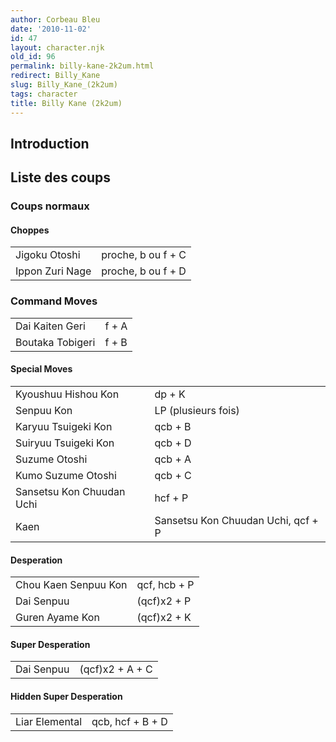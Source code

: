 ```yaml
---
author: Corbeau Bleu
date: '2010-11-02'
id: 47
layout: character.njk
old_id: 96
permalink: billy-kane-2k2um.html
redirect: Billy_Kane
slug: Billy_Kane_(2k2um)
tags: character
title: Billy Kane (2k2um)
---
```


## Introduction

## Liste des coups

### Coups normaux

#### Choppes

|                 |                    |
|-----------------|--------------------|
| Jigoku Otoshi   | proche, b ou f + C |
| Ippon Zuri Nage | proche, b ou f + D |

### Command Moves

|                  |       |
|------------------|-------|
| Dai Kaiten Geri  | f + A |
| Boutaka Tobigeri | f + B |

#### Special Moves

|                           |                                    |
|---------------------------|------------------------------------|
| Kyoushuu Hishou Kon       | dp + K                             |
| Senpuu Kon                | LP (plusieurs fois)                |
| Karyuu Tsuigeki Kon       | qcb + B                            |
| Suiryuu Tsuigeki Kon      | qcb + D                            |
| Suzume Otoshi             | qcb + A                            |
| Kumo Suzume Otoshi        | qcb + C                            |
| Sansetsu Kon Chuudan Uchi | hcf + P                            |
| Kaen                      | Sansetsu Kon Chuudan Uchi, qcf + P |

#### Desperation

|                      |              |
|----------------------|--------------|
| Chou Kaen Senpuu Kon | qcf, hcb + P |
| Dai Senpuu           | (qcf)x2 + P  |
| Guren Ayame Kon      | (qcf)x2 + K  |

#### Super Desperation

|            |                 |
|------------|-----------------|
| Dai Senpuu | (qcf)x2 + A + C |

#### Hidden Super Desperation

|                |                  |
|----------------|------------------|
| Liar Elemental | qcb, hcf + B + D |